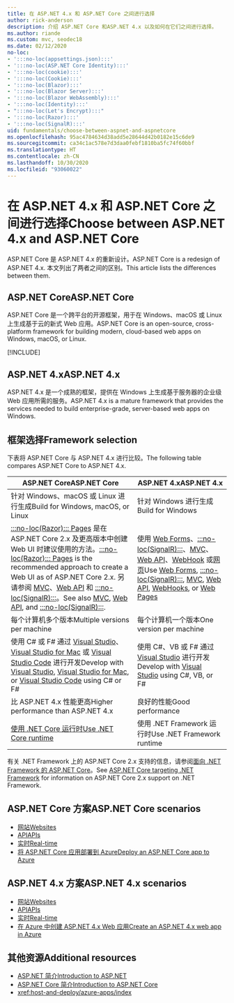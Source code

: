 ```yaml
---
title: 在 ASP.NET 4.x 和 ASP.NET Core 之间进行选择
author: rick-anderson
description: 介绍 ASP.NET Core 和ASP.NET 4.x 以及如何在它们之间进行选择。
ms.author: riande
ms.custom: mvc, seodec18
ms.date: 02/12/2020
no-loc:
- ':::no-loc(appsettings.json):::'
- ':::no-loc(ASP.NET Core Identity):::'
- ':::no-loc(cookie):::'
- ':::no-loc(Cookie):::'
- ':::no-loc(Blazor):::'
- ':::no-loc(Blazor Server):::'
- ':::no-loc(Blazor WebAssembly):::'
- ':::no-loc(Identity):::'
- ":::no-loc(Let's Encrypt):::"
- ':::no-loc(Razor):::'
- ':::no-loc(SignalR):::'
uid: fundamentals/choose-between-aspnet-and-aspnetcore
ms.openlocfilehash: 95ac4784634d38add5e28644d42b0182e15c6de9
ms.sourcegitcommit: ca34c1ac578e7d3daa0febf1810ba5fc74f60bbf
ms.translationtype: HT
ms.contentlocale: zh-CN
ms.lasthandoff: 10/30/2020
ms.locfileid: "93060022"
---
```

# <a name="choose-between-aspnet-4x-and-aspnet-core"></a><span data-ttu-id="d0ceb-103">在 ASP.NET 4.x 和 ASP.NET Core 之间进行选择</span><span class="sxs-lookup"><span data-stu-id="d0ceb-103">Choose between ASP.NET 4.x and ASP.NET Core</span></span>

<span data-ttu-id="d0ceb-104">ASP.NET Core 是 ASP.NET 4.x 的重新设计。</span><span class="sxs-lookup"><span data-stu-id="d0ceb-104">ASP.NET Core is a redesign of ASP.NET 4.x.</span></span> <span data-ttu-id="d0ceb-105">本文列出了两者之间的区别。</span><span class="sxs-lookup"><span data-stu-id="d0ceb-105">This article lists the differences between them.</span></span>

## <a name="aspnet-core"></a><span data-ttu-id="d0ceb-106">ASP.NET Core</span><span class="sxs-lookup"><span data-stu-id="d0ceb-106">ASP.NET Core</span></span>

<span data-ttu-id="d0ceb-107">ASP.NET Core 是一个跨平台的开源框架，用于在 Windows、macOS 或 Linux 上生成基于云的新式 Web 应用。</span><span class="sxs-lookup"><span data-stu-id="d0ceb-107">ASP.NET Core is an open-source, cross-platform framework for building modern, cloud-based web apps on Windows, macOS, or Linux.</span></span>

[!INCLUDE[](~/includes/benefits.md)]

## <a name="aspnet-4x"></a><span data-ttu-id="d0ceb-108">ASP.NET 4.x</span><span class="sxs-lookup"><span data-stu-id="d0ceb-108">ASP.NET 4.x</span></span>

<span data-ttu-id="d0ceb-109">ASP.NET 4.x 是一个成熟的框架，提供在 Windows 上生成基于服务器的企业级 Web 应用所需的服务。</span><span class="sxs-lookup"><span data-stu-id="d0ceb-109">ASP.NET 4.x is a mature framework that provides the services needed to build enterprise-grade, server-based web apps on Windows.</span></span>

## <a name="framework-selection"></a><span data-ttu-id="d0ceb-110">框架选择</span><span class="sxs-lookup"><span data-stu-id="d0ceb-110">Framework selection</span></span>

<span data-ttu-id="d0ceb-111">下表将 ASP.NET Core 与 ASP.NET 4.x 进行比较。</span><span class="sxs-lookup"><span data-stu-id="d0ceb-111">The following table compares ASP.NET Core to ASP.NET 4.x.</span></span>

| <span data-ttu-id="d0ceb-112">ASP.NET Core</span><span class="sxs-lookup"><span data-stu-id="d0ceb-112">ASP.NET Core</span></span> | <span data-ttu-id="d0ceb-113">ASP.NET 4.x</span><span class="sxs-lookup"><span data-stu-id="d0ceb-113">ASP.NET 4.x</span></span> |
|---|---|
|<span data-ttu-id="d0ceb-114">针对 Windows、macOS 或 Linux 进行生成</span><span class="sxs-lookup"><span data-stu-id="d0ceb-114">Build for Windows, macOS, or Linux</span></span>|<span data-ttu-id="d0ceb-115">针对 Windows 进行生成</span><span class="sxs-lookup"><span data-stu-id="d0ceb-115">Build for Windows</span></span>|
|<span data-ttu-id="d0ceb-116">[:::no-loc(Razor)::: Pages](xref:razor-pages/index) 是在 ASP.NET Core 2.x 及更高版本中创建 Web UI 时建议使用的方法。</span><span class="sxs-lookup"><span data-stu-id="d0ceb-116">[:::no-loc(Razor)::: Pages](xref:razor-pages/index) is the recommended approach to create a Web UI as of ASP.NET Core 2.x.</span></span> <span data-ttu-id="d0ceb-117">另请参阅 [MVC](xref:mvc/overview)、[Web API](xref:tutorials/first-web-api) 和 [:::no-loc(SignalR):::](xref:signalr/introduction)。</span><span class="sxs-lookup"><span data-stu-id="d0ceb-117">See also [MVC](xref:mvc/overview), [Web API](xref:tutorials/first-web-api), and [:::no-loc(SignalR):::](xref:signalr/introduction).</span></span>|<span data-ttu-id="d0ceb-118">使用 [Web Forms](/aspnet/web-forms)、[:::no-loc(SignalR):::](/aspnet/signalr)、[MVC](/aspnet/mvc)、[Web API](/aspnet/web-api/)、[WebHook](/aspnet/webhooks/) 或[网页](/aspnet/web-pages)</span><span class="sxs-lookup"><span data-stu-id="d0ceb-118">Use [Web Forms](/aspnet/web-forms), [:::no-loc(SignalR):::](/aspnet/signalr), [MVC](/aspnet/mvc), [Web API](/aspnet/web-api/), [WebHooks](/aspnet/webhooks/), or [Web Pages](/aspnet/web-pages)</span></span>|
|<span data-ttu-id="d0ceb-119">每个计算机多个版本</span><span class="sxs-lookup"><span data-stu-id="d0ceb-119">Multiple versions per machine</span></span>|<span data-ttu-id="d0ceb-120">每个计算机一个版本</span><span class="sxs-lookup"><span data-stu-id="d0ceb-120">One version per machine</span></span>|
|<span data-ttu-id="d0ceb-121">使用 C# 或 F# 通过 [Visual Studio](https://visualstudio.microsoft.com/vs/)、[Visual Studio for Mac](https://visualstudio.microsoft.com/vs/mac/) 或 [Visual Studio Code](https://code.visualstudio.com/) 进行开发</span><span class="sxs-lookup"><span data-stu-id="d0ceb-121">Develop with [Visual Studio](https://visualstudio.microsoft.com/vs/), [Visual Studio for Mac](https://visualstudio.microsoft.com/vs/mac/), or [Visual Studio Code](https://code.visualstudio.com/) using C# or F#</span></span>|<span data-ttu-id="d0ceb-122">使用 C#、VB 或 F# 通过 [Visual Studio](https://visualstudio.microsoft.com/vs/) 进行开发</span><span class="sxs-lookup"><span data-stu-id="d0ceb-122">Develop with [Visual Studio](https://visualstudio.microsoft.com/vs/) using C#, VB, or F#</span></span>|
|<span data-ttu-id="d0ceb-123">比 ASP.NET 4.x 性能更高</span><span class="sxs-lookup"><span data-stu-id="d0ceb-123">Higher performance than ASP.NET 4.x</span></span>|<span data-ttu-id="d0ceb-124">良好的性能</span><span class="sxs-lookup"><span data-stu-id="d0ceb-124">Good performance</span></span>|
|[<span data-ttu-id="d0ceb-125">使用 .NET Core 运行时</span><span class="sxs-lookup"><span data-stu-id="d0ceb-125">Use .NET Core runtime</span></span>](/dotnet/standard/choosing-core-framework-server)|<span data-ttu-id="d0ceb-126">使用 .NET Framework 运行时</span><span class="sxs-lookup"><span data-stu-id="d0ceb-126">Use .NET Framework runtime</span></span>|

<span data-ttu-id="d0ceb-127">有关 .NET Framework 上的 ASP.NET Core 2.x 支持的信息，请参阅[面向 .NET Framework 的 ASP.NET Core](xref:index#target-framework)。</span><span class="sxs-lookup"><span data-stu-id="d0ceb-127">See [ASP.NET Core targeting .NET Framework](xref:index#target-framework) for information on ASP.NET Core 2.x support on .NET Framework.</span></span>

## <a name="aspnet-core-scenarios"></a><span data-ttu-id="d0ceb-128">ASP.NET Core 方案</span><span class="sxs-lookup"><span data-stu-id="d0ceb-128">ASP.NET Core scenarios</span></span>

* [<span data-ttu-id="d0ceb-129">网站</span><span class="sxs-lookup"><span data-stu-id="d0ceb-129">Websites</span></span>](xref:tutorials/first-mvc-app/index)
* [<span data-ttu-id="d0ceb-130">API</span><span class="sxs-lookup"><span data-stu-id="d0ceb-130">APIs</span></span>](xref:tutorials/first-web-api)
* [<span data-ttu-id="d0ceb-131">实时</span><span class="sxs-lookup"><span data-stu-id="d0ceb-131">Real-time</span></span>](xref:signalr/introduction)
* [<span data-ttu-id="d0ceb-132">将 ASP.NET Core 应用部署到 Azure</span><span class="sxs-lookup"><span data-stu-id="d0ceb-132">Deploy an ASP.NET Core app to Azure</span></span>](/azure/app-service/app-service-web-get-started-dotnet)

## <a name="aspnet-4x-scenarios"></a><span data-ttu-id="d0ceb-133">ASP.NET 4.x 方案</span><span class="sxs-lookup"><span data-stu-id="d0ceb-133">ASP.NET 4.x scenarios</span></span>

* [<span data-ttu-id="d0ceb-134">网站</span><span class="sxs-lookup"><span data-stu-id="d0ceb-134">Websites</span></span>](/aspnet/mvc)
* [<span data-ttu-id="d0ceb-135">API</span><span class="sxs-lookup"><span data-stu-id="d0ceb-135">APIs</span></span>](/aspnet/web-api)
* [<span data-ttu-id="d0ceb-136">实时</span><span class="sxs-lookup"><span data-stu-id="d0ceb-136">Real-time</span></span>](/aspnet/signalr)
* [<span data-ttu-id="d0ceb-137">在 Azure 中创建 ASP.NET 4.x Web 应用</span><span class="sxs-lookup"><span data-stu-id="d0ceb-137">Create an ASP.NET 4.x web app in Azure</span></span>](/azure/app-service/app-service-web-get-started-dotnet-framework)

## <a name="additional-resources"></a><span data-ttu-id="d0ceb-138">其他资源</span><span class="sxs-lookup"><span data-stu-id="d0ceb-138">Additional resources</span></span>

* [<span data-ttu-id="d0ceb-139">ASP.NET 简介</span><span class="sxs-lookup"><span data-stu-id="d0ceb-139">Introduction to ASP.NET</span></span>](/aspnet/overview)
* [<span data-ttu-id="d0ceb-140">ASP.NET Core 简介</span><span class="sxs-lookup"><span data-stu-id="d0ceb-140">Introduction to ASP.NET Core</span></span>](xref:index)
* <xref:host-and-deploy/azure-apps/index>
